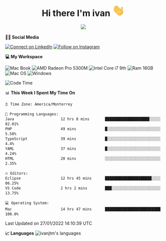 <h1 align="center">Hi there I'm ivan <img src="https://raw.githubusercontent.com/ABSphreak/ABSphreak/master/gifs/Hi.gif" width="40px" /></h1>
<div align="center">
<img src="http://github-readme-streak-stats.herokuapp.com?user=ivanjtm&hide_border=true&background=00000000&border=FFFFFF00&sideNums=A8A8A8&sideLabels=A8A8A8&currStreakNum=FFC93C&dates=A8A8A8)](https://git.io/streak-stats"/>
</div>

**👦🏻 Social Media**

[![Connect on LinkedIn](https://img.shields.io/badge/LinkedIn-%230077B5.svg?&style=flat-square&logo=linkedin&logoColor=white)](https://www.linkedin.com/in/ivanjtm)
[![Follow on Instagram](https://img.shields.io/badge/Instagram-E4405F?style=flat-square&logo=instagram&logoColor=white)](https://www.instagram.com/ivanjtm)

**💻 My Workspace**

![Mac Book](https://img.shields.io/badge/Apple-MacBook_Pro_2019-999999?style=flat-square&logo=apple&logoColor=white)
![AMD Radeon Pro 5300M](https://img.shields.io/badge/AMD-Radeon_Pro_5300M-ED1C24?style=flat-square&logo=amd&logoColor=white)
![Intel Core i7 9th](https://img.shields.io/badge/Intel-Core_i7_9th-0071C5?style=flat-square&logo=intel&logoColor=white)
![Ram 16GB](https://img.shields.io/badge/RAM-16GB-230071C5?style=flat-square&logoColor=white)
![Mac OS](https://img.shields.io/badge/Mac%20OS-000000?style=flat-square&logo=apple&logoColor=white)
![Windows](https://img.shields.io/badge/Windows-0078D6?style=flat-square&logo=windows&logoColor=white)


<!--START_SECTION:waka-->
![Code Time](http://img.shields.io/badge/Code%20Time-570%20hrs%2041%20mins-blue)

📊 **This Week I Spent My Time On** 

```text
⌚︎ Time Zone: America/Monterrey

💬 Programming Languages: 
Java                     12 hrs 8 mins       ████████████████████░░░░░   82.01% 
PHP                      49 mins             █░░░░░░░░░░░░░░░░░░░░░░░░   5.58% 
TypeScript               39 mins             █░░░░░░░░░░░░░░░░░░░░░░░░   4.4% 
YAML                     37 mins             █░░░░░░░░░░░░░░░░░░░░░░░░   4.24% 
HTML                     20 mins             ░░░░░░░░░░░░░░░░░░░░░░░░░   2.35%

🔥 Editors: 
Eclipse                  12 hrs 45 mins      █████████████████████░░░░   86.25% 
VS Code                  2 hrs 2 mins        ███░░░░░░░░░░░░░░░░░░░░░░   13.75%

💻 Operating System: 
Mac                      14 hrs 47 mins      █████████████████████████   100.0%

```


 Last Updated on 27/01/2022 14:10:39 UTC
<!--END_SECTION:waka-->
**📈 Languages**
 ![ivanjtm's languages](https://wakatime.com/share/@ivanjtm/a32f83c6-d0c9-49a4-a5ae-d0440b950377.svg)
